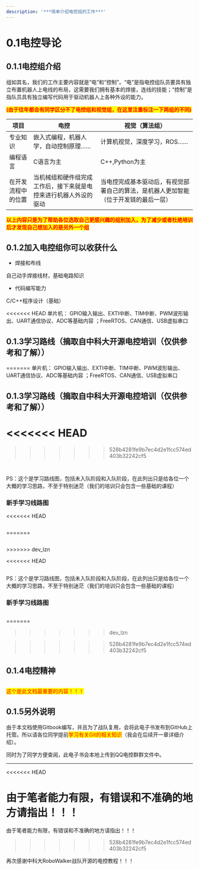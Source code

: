 ```yaml
---
description: '***简单介绍电控组的工作***'
---
```


# 0.1电控导论

## 0.1.1电控组介绍

组如其名，我们的工作主要内容就是“电”和“控制”。“电”是指电控组队员要具有独立布置机器人上电线的布局，这需要我们拥有基本的焊接，连线的技能；“控制”是指队员具有独立编写代码用于驱动机器人上各种外设的能力。

<mark style="color:red;">**(由于往年都会有同学区分不了电控组和视觉组，在这里注重标注一下两组的不同)**</mark>

| 项目        | 电控                               | 视觉（算法组）                                    |
| --------- | -------------------------------- | ------------------------------------------ |
| 专业知识      | 嵌入式编程，机器人学，自动控制原理……              | 计算机视觉，深度学习，ROS……                           |
| 编程语言      | C语言为主                            | C++,Python为主                               |
| 在开发流程中的位置 | 当机械组和硬件组完成工作后，接下来就是电控来进行机器人外设的驱动 | 当电控完成基本驱动后，有视觉部署自己的算法，是机器人更加智能（位于开发链的最后一层） |

<mark style="color:red;">**以上内容只是为了帮助各位选取自己更感兴趣的组别加入，为了减少或者杜绝培训后才发现自己想加入的是另外一个组**</mark>

## 0.1.2加入电控组你可以收获什么

* 焊接和布线

自己动手焊接线材，基础电路知识

* 代码编写能力

C/C++程序设计（基础）

<<<<<<< HEAD
单片机：
GPIO输入输出、EXTI中断、TIM中断、PWM波形输出、UART通信协议、ADC等基础内容
；FreeRTOS、CAN通信、USB虚拟串口

## 0.1.3学习路线（摘取自中科大开源电控培训（仅供参考和了解））
=======
单片机：GPIO输入输出、EXTI中断、TIM中断、PWM波形输出、UART通信协议、ADC等基础内容；FreeRTOS、CAN通信、USB虚拟串口

## 0.1.3学习路线（摘取自中科大开源电控培训（仅供参考和了解））
<<<<<<< HEAD
=======

>>>>>>> 528b4281fe9b7ec4d2e1fcc574ed403b32242cf5
<figure><img src="../.gitbook/assets/image (1) (1).png" alt=""><figcaption></figcaption></figure>

<figure><img src="../.gitbook/assets/image (2) (1).png" alt=""><figcaption></figcaption></figure>

PS：这个是学习路线图，包括未入队阶段和入队阶段，在此列出只是给各位一个大概的学习思路，不至于特别迷茫（我们的培训只会包含一些基础的课程）

### 新手学习线路图

<<<<<<< HEAD
<figure><img src="../.gitbook/assets/image.png" alt=""><figcaption></figcaption></figure>

=======
<figure><img src="../.gitbook/assets/image (26).png" alt=""><figcaption></figcaption></figure>
>>>>>>> dev_lzn


<<<<<<< HEAD
<figure><img src="../.gitbook/assets/image (1) (1).png" alt=""><figcaption></figcaption></figure>

PS：这个是学习路线图，包括未入队阶段和入队阶段，在此列出只是给各位一个大概的学习思路，不至于特别迷茫（我们的培训只会包含一些基础的课程）

### 新手学习线路图

<figure><img src="../.gitbook/assets/image.png" alt=""><figcaption></figcaption></figure>


=======
>>>>>>> dev_lzn

>>>>>>> 528b4281fe9b7ec4d2e1fcc574ed403b32242cf5
## 0.1.4电控精神

<figure><img src="../.gitbook/assets/image (3) (1).png" alt=""><figcaption></figcaption></figure>

<mark style="color:red;">这个是此文档最重要的内容！！！</mark>

## 0.1.5另外说明

由于本文档使用Gitbook编写，并且为了战队复用，会将此电子书发布到GitHub上托管。所以请各位同学提前<mark style="color:red;">学习有关Git的相关知识</mark>（我会在后续开一章详细介绍）。

同时为了同学方便查阅，此电子书会本地上传到QQ电控群群文件中。

***

<<<<<<< HEAD

由于笔者能力有限，有错误和不准确的地方请指出！！！
=======
由于笔者能力有限，有错误和不准确的地方请指出！！！
>>>>>>> 528b4281fe9b7ec4d2e1fcc574ed403b32242cf5

再次感谢中科大RoboWalker战队开源的电控教程！！！
